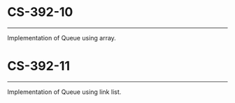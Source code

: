 # CS-392-10

------------

Implementation of Queue using array.

# CS-392-11

-----------

Implementation of Queue using link list.
